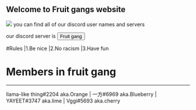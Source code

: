 ## Welcome to Fruit gangs website
<img src=”(Untitled.jpg)”>
you can find all of our discord user names and servers

our discord server is <a href="https://discord.gg/XUKTCrkA"><button>Fruit gang</button></a>


#Rules
|1.Be nice
|2.No racism 
|3.Have fun






# Members in fruit gang
--------------------------------------------------
llama-like thing#2204 aka.Orange  | 一方#6969 aka.Blueberry |  YAYEET#3747 aka.lime |  Vggi#5693 aka.cherry

